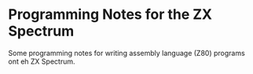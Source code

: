 # Programming Notes for the ZX Spectrum
Some programming notes for writing assembly language (Z80) 
programs ont eh ZX Spectrum.

